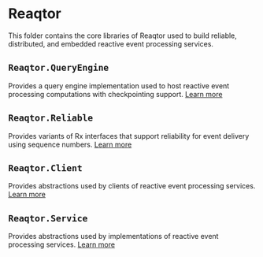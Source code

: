 # Reaqtor

This folder contains the core libraries of Reaqtor used to build reliable, distributed, and embedded reactive event processing services.

## `Reaqtor.QueryEngine`

Provides a query engine implementation used to host reactive event processing computations with checkpointing support. [Learn more](Engine/Reaqtor.QueryEngine)

## `Reaqtor.Reliable`

Provides variants of Rx interfaces that support reliability for event delivery using sequence numbers. [Learn more](Reliable/Reaqtor.Reliable)

## `Reaqtor.Client`

Provides abstractions used by clients of reactive event processing services. [Learn more](Client/Reaqtor.Client)

## `Reaqtor.Service`

Provides abstractions used by implementations of reactive event processing services. [Learn more](Service/Reaqtor.Service)
